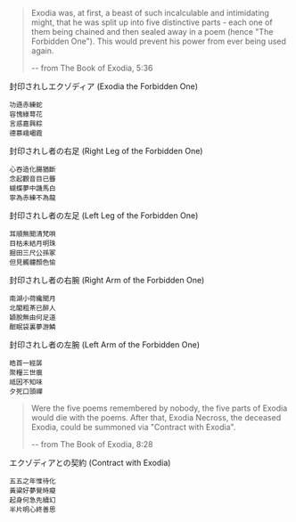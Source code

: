 > Exodia was, at first, a beast of such incalculable and intimidating might,
> that he was split up into five distinctive parts - each one of them
> being chained and then sealed away in a poem (hence "The Forbidden One").
> This would prevent his power from ever being used again.
>
> -- from The Book of Exodia, 5:36


封印されしエクゾディア (Exodia the Forbidden One)

    功遜赤練蛇
    容愧綠萼花
    言惑嘉興粽
    德慕峨嵋霞

封印されし者の右足 (Right Leg of the Forbidden One)

    心吞造化腸猶斷
    念起觀音目已聾
    蝴蝶夢中譏馬白
    寧為赤練不為龍

封印されし者の左足 (Left Leg of the Forbidden One)

    耳順無聞清梵唄
    目枯未結月明珠
    掘田三尺公孫冢
    但見髑髏顏色愉

封印されし者の右腕 (Right Arm of the Forbidden One)

    南湖小荷纔聞月
    北閣粗茶已醉人
    穎脫無由何足道
    酣眠袋裏夢游鱗

封印されし者の左腕 (Left Arm of the Forbidden One)

    皓首一經孱
    聚糧三世瘨
    祗因不知味
    夕死口頭禪


> Were the five poems remembered by nobody, the five parts of Exodia would
> die with the poems.  After that, Exodia Necross, the deceased Exodia,
> could be summoned via "Contract with Exodia".
>
> -- from The Book of Exodia, 8:28


エクゾディアとの契約 (Contract with Exodia)

    五五之年惟待化
    黃粱好夢覺時癡
    起身何急先續幻
    半片明心終善思
